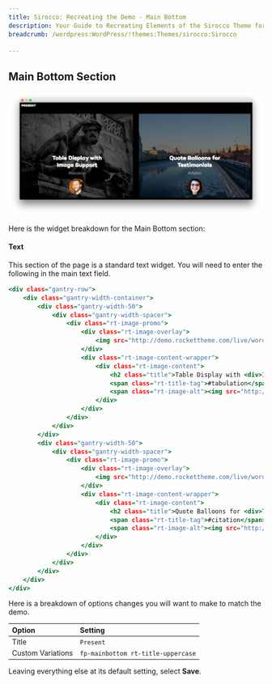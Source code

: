 ```yaml
---
title: Sirocco: Recreating the Demo - Main Bottom
description: Your Guide to Recreating Elements of the Sirocco Theme for WordPress
breadcrumb: /wordpress:WordPress/!themes:Themes/sirocco:Sirocco

---
```


Main Bottom Section
-----

![Main Bottom](assets/demo_8.jpeg)

Here is the widget breakdown for the Main Bottom section:

#### Text

This section of the page is a standard text widget. You will need to enter the following in the main text field.

~~~ .html
<div class="gantry-row">
    <div class="gantry-width-container">
        <div class="gantry-width-50">
            <div class="gantry-width-spacer">
                <div class="rt-image-promo">
                    <div class="rt-image-overlay">
                        <img src="http://demo.rockettheme.com/live/wordpress/sirocco/wp-content/rockettheme/rt_sirocco_wp/home/fp-mainbottom/img-01.jpg" alt="image" />
                    </div>
                    <div class="rt-image-content-wrapper">
                        <div class="rt-image-content">
                            <h2 class="title">Table Display with <div>Image Support</div></h2>
                            <span class="rt-title-tag">#tabulation</span>       
                            <span class="rt-image-alt"><img src="http://demo.rockettheme.com/live/wordpress/sirocco/wp-content/rockettheme/rt_sirocco_wp/home/fp-mainbottom/img-03.jpg" alt="image"></span>             
                        </div>
                    </div>          
                </div>
            </div>
        </div>  
        <div class="gantry-width-50">
            <div class="gantry-width-spacer">
                <div class="rt-image-promo">
                    <div class="rt-image-overlay">
                        <img src="http://demo.rockettheme.com/live/wordpress/sirocco/wp-content/rockettheme/rt_sirocco_wp/home/fp-mainbottom/img-02.jpg" alt="image" />
                    </div>
                    <div class="rt-image-content-wrapper">
                        <div class="rt-image-content">
                            <h2 class="title">Quote Balloons for <div>Testimonials</div></h2>
                            <span class="rt-title-tag">#citation</span>     
                            <span class="rt-image-alt"><img src="http://demo.rockettheme.com/live/wordpress/sirocco/wp-content/rockettheme/rt_sirocco_wp/home/fp-mainbottom/img-04.jpg" alt="image"></span>                 
                        </div>
                    </div>          
                </div>
            </div>
        </div>          
    </div>
</div>
~~~

Here is a breakdown of options changes you will want to make to match the demo.

| Option            | Setting                            |
| :---------------- | :---------                         |
| Title             | `Present`                          |
| Custom Variations | `fp-mainbottom rt-title-uppercase` |

Leaving everything else at its default setting, select **Save**.
